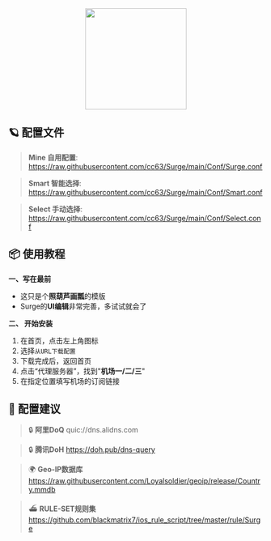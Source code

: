 <div align="center">
 <img src="https://raw.githubusercontent.com/cc63/Surge/main/Module/Surge.png" width="200">
</div>

## 🪐 配置文件

> **Mine 自用配置**:  https://raw.githubusercontent.com/cc63/Surge/main/Conf/Surge.conf

> **Smart 智能选择**:  https://raw.githubusercontent.com/cc63/Surge/main/Conf/Smart.conf

> **Select 手动选择**:  https://raw.githubusercontent.com/cc63/Surge/main/Conf/Select.conf

## 📦 使用教程

**一、写在最前**

- 这只是个**照葫芦画瓢**的模版
- Surge的**UI编辑**非常完善，多试试就会了


**二、 开始安装**

1. 在首页，点击左上角图标
2. 选择`从URL下载配置`
3. 下载完成后，返回首页
4. 点击“代理服务器”，找到"**机场一/二/三**"
5. 在指定位置填写机场的订阅链接

## 🧩 配置建议

>  🔒 **阿里DoQ** quic://dns.alidns.com

>  🔒 **腾讯DoH** https://doh.pub/dns-query

>  🌍 **Geo-IP数据库** https://raw.githubusercontent.com/Loyalsoldier/geoip/release/Country.mmdb

>  ⛴️ **RULE-SET规则集** https://github.com/blackmatrix7/ios_rule_script/tree/master/rule/Surge
